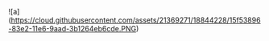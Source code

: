![a] (https://cloud.githubusercontent.com/assets/21369271/18844228/15f53896-83e2-11e6-9aad-3b1264eb6cde.PNG) 

